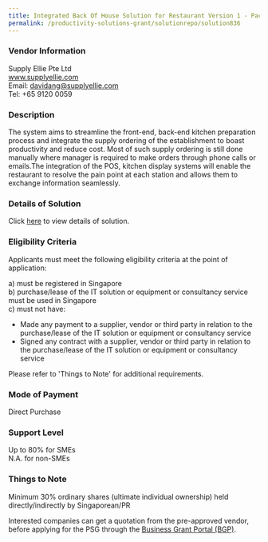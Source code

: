 ```yaml
---
title: Integrated Back Of House Solution for Restaurant Version 1 - Package A (Small Cafe (E-waiter for 1 User, CRM & KDS Lite for 1 User))
permalink: /productivity-solutions-grant/solutionrepo/solution836
---
```


### Vendor Information
Supply Ellie Pte Ltd<br>www.supplyellie.com<br>Email: davidang@supplyellie.com<br>Tel: +65 9120 0059

### Description

The system aims to streamline the front-end, back-end kitchen preparation process and integrate the supply ordering of the establishment to boast productivity and reduce cost.  Most of such supply ordering is still done manually where manager is required to make orders through phone calls or emails.The integration of the POS, kitchen display systems will enable the restaurant to resolve the pain point at each station and allows them to exchange information seamlessly.

### Details of Solution

Click <a href='https://www.gobusiness.gov.sg/images/psg/Supply_Ellie_20200086_Annex_3_20200625145949_Part_1.pdf' target='_blank'>here</a> to view details of solution.

### Eligibility Criteria

Applicants must meet the following eligibility criteria at the point of application:

a) must be registered in Singapore <br>
b) purchase/lease of the IT solution or equipment or consultancy service must be used in Singapore <br>
c) must not have:
- Made any payment to a supplier, vendor or third party in relation to the purchase/lease of the IT solution or equipment or consultancy service
- Signed any contract with a supplier, vendor or third party in relation to the purchase/lease of the IT solution or equipment or consultancy service

Please refer to 'Things to Note' for additional requirements.

### Mode of Payment
Direct Purchase

### Support Level
Up to 80% for SMEs <br>
N.A. for non-SMEs

### Things to Note
Minimum 30% ordinary shares (ultimate individual ownership) held directly/indirectly by Singaporean/PR

Interested companies can get a quotation from the pre-approved vendor, before applying for the PSG through the <a target='_blank' href='https://www.businessgrants.gov.sg/'>Business Grant Portal (BGP)</a>.
